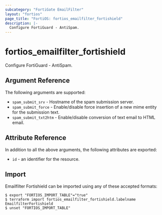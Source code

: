 ```yaml
---
subcategory: "FortiGate EmailFilter"
layout: "fortios"
page_title: "FortiOS: fortios_emailfilter_fortishield"
description: |-
  Configure FortiGuard - AntiSpam.
---
```


# fortios_emailfilter_fortishield
Configure FortiGuard - AntiSpam.

## Argument Reference

The following arguments are supported:

* `spam_submit_srv` - Hostname of the spam submission server.
* `spam_submit_force` - Enable/disable force insertion of a new mime entity for the submission text.
* `spam_submit_txt2htm` - Enable/disable conversion of text email to HTML email.


## Attribute Reference

In addition to all the above arguments, the following attributes are exported:
* `id` - an identifier for the resource.

## Import

Emailfilter Fortishield can be imported using any of these accepted formats:
```
$ export "FORTIOS_IMPORT_TABLE"="true"
$ terraform import fortios_emailfilter_fortishield.labelname EmailfilterFortishield
$ unset "FORTIOS_IMPORT_TABLE"
```
